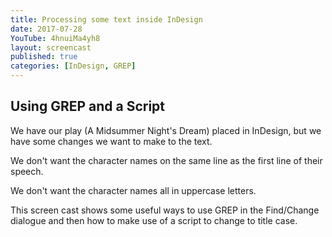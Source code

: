 ```yaml
---
title: Processing some text inside InDesign
date: 2017-07-28
YouTube: 4hnuiMa4yh8
layout: screencast
published: true
categories: [InDesign, GREP]
---
```

## Using GREP and a Script
We have our play (A Midsummer Night's Dream) placed in InDesign, but we have some changes we want to make to the text.

We don't want the character names on the same line as the first line of their speech.

We don't want the character names all in uppercase letters.

This screen cast shows some useful ways to use GREP in the Find/Change dialogue and then how to make use of a script to change to title case.
